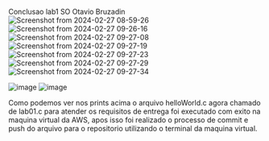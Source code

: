 
Conclusao lab1 SO Otavio Bruzadin 
![Screenshot from 2024-02-27 08-59-26](https://github.com/OtavioBruzadin/LabsSistemasOperacionais/assets/31077442/8e266fea-9746-4a9f-a905-7b3bcd0b2a77)
![Screenshot from 2024-02-27 09-26-16](https://github.com/OtavioBruzadin/LabsSistemasOperacionais/assets/31077442/79248ed4-1093-4405-b403-b4d5b7df768d)
![Screenshot from 2024-02-27 09-27-08](https://github.com/OtavioBruzadin/LabsSistemasOperacionais/assets/31077442/f7150e16-1119-4ba5-bf79-10da0c001d09)
![Screenshot from 2024-02-27 09-27-19](https://github.com/OtavioBruzadin/LabsSistemasOperacionais/assets/31077442/b34a0a6e-912a-45be-ad3b-58b1542edc7d)
![Screenshot from 2024-02-27 09-27-23](https://github.com/OtavioBruzadin/LabsSistemasOperacionais/assets/31077442/a29e086e-ddae-4a21-95a1-57fd2f1d07a0)
![Screenshot from 2024-02-27 09-27-29](https://github.com/OtavioBruzadin/LabsSistemasOperacionais/assets/31077442/544637d5-3029-45b3-b910-a3de26f21989)
![Screenshot from 2024-02-27 09-27-34](https://github.com/OtavioBruzadin/LabsSistemasOperacionais/assets/31077442/84114a51-2153-4d8b-ab8c-77e24b3d0b55)

![image](https://github.com/OtavioBruzadin/LabsSistemasOperacionais/assets/31077442/abdff516-8ce4-49b1-8b69-0a8444eb9390)
![image](https://github.com/OtavioBruzadin/LabsSistemasOperacionais/assets/31077442/90d7d3ea-aa68-4910-b073-4f585d15c5af)


Como podemos ver nos prints acima o arquivo helloWorld.c agora chamado de lab01.c para atender os requisitos de entrega foi executado com exito na maquina virtual da AWS, apos isso foi realizado o processo de commit e push do arquivo para o repositorio utilizando o terminal da maquina virtual.
